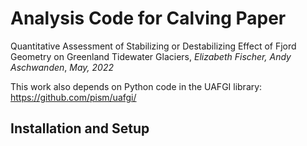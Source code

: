 # Analysis Code for Calving Paper

Quantitative Assessment of Stabilizing or Destabilizing Effect of Fjord Geometry on Greenland Tidewater Glaciers, *Elizabeth Fischer, Andy Aschwanden*, *May, 2022*

This work also depends on Python code in the UAFGI library: https://github.com/pism/uafgi/

## Installation and Setup
